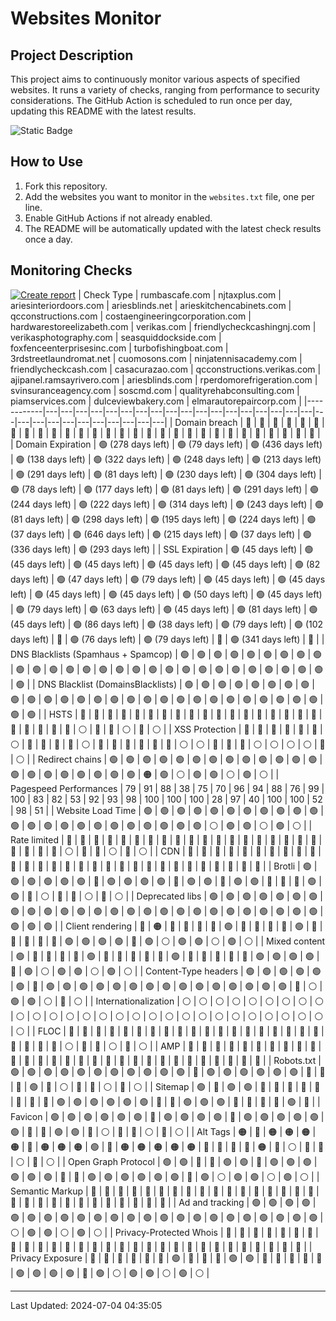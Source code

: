 # Websites Monitor
## Project Description

This project aims to continuously monitor various aspects of specified websites. It runs a variety of checks, ranging from performance to security considerations. The GitHub Action is scheduled to run once per day, updating this README with the latest results.

![Static Badge](https://img.shields.io/badge/project_status-alpha-red?style=for-the-badge&logo=github)

## How to Use

1. Fork this repository.
2. Add the websites you want to monitor in the `websites.txt` file, one per line.
3. Enable GitHub Actions if not already enabled.
4. The README will be automatically updated with the latest check results once a day.


## Monitoring Checks
[![Create report](https://github.com/fabriziosalmi/websites-monitor/actions/workflows/create-report.yml/badge.svg)](https://github.com/fabriziosalmi/websites-monitor/actions/workflows/create-report.yml)
| Check Type | rumbascafe.com | njtaxplus.com | ariesinteriordoors.com | ariesblinds.net | arieskitchencabinets.com | qcconstructions.com | costaengineeringcorporation.com | hardwarestoreelizabeth.com | verikas.com | friendlycheckcashingnj.com | verikasphotography.com | seasquiddockside.com | foxfenceenterprisesinc.com | turbofishingboat.com | 3rdstreetlaundromat.net | cuomosons.com | ninjatennisacademy.com | friendlycheckcash.com | casacurazao.com | qcconstructions.verikas.com | ajipanel.ramsayrivero.com | ariesblinds.com | rperdomorefrigeration.com | svinsuranceagency.com | soscmd.com | qualityrehabconsulting.com | piamservices.com | dulceviewbakery.com | elmarautorepaircorp.com |
|------------|---|---|---|---|---|---|---|---|---|---|---|---|---|---|---|---|---|---|---|---|---|---|---|---|---|---|---|---|---|
| Domain breach | 🔘 | 🔘 | 🔘 | 🔘 | 🔘 | 🔘 | 🔘 | 🔘 | 🔘 | 🔘 | 🔘 | 🔘 | 🔘 | 🔘 | 🔘 | 🔘 | 🔘 | 🔘 | 🔘 | 🔘 | 🔘 | 🔘 | 🔘 | 🔘 | 🔘 | 🔘 | 🔘 | 🔘 | 🔘 | 
| Domain Expiration | 🟢 (278 days left) | 🟢 (79 days left) | 🟢 (436 days left) | 🟢 (138 days left) | 🟢 (322 days left) | 🟢 (248 days left) | 🟢 (213 days left) | 🟢 (291 days left) | 🟢 (81 days left) | 🟢 (230 days left) | 🟢 (304 days left) | 🟢 (78 days left) | 🟢 (177 days left) | 🟢 (81 days left) | 🟢 (291 days left) | 🟢 (244 days left) | 🟢 (222 days left) | 🟢 (314 days left) | 🟢 (243 days left) | 🟢 (81 days left) | 🟢 (298 days left) | 🟢 (195 days left) | 🟢 (224 days left) | 🟢 (37 days left) | 🟢 (646 days left) | 🟢 (215 days left) | 🟢 (37 days left) | 🟢 (336 days left) | 🟢 (293 days left) | 
| SSL Expiration | 🟢 (45 days left) | 🟢 (45 days left) | 🟢 (45 days left) | 🟢 (45 days left) | 🟢 (45 days left) | 🟢 (82 days left) | 🟢 (47 days left) | 🟢 (79 days left) | 🟢 (45 days left) | 🟢 (45 days left) | 🟢 (45 days left) | 🟢 (45 days left) | 🟢 (50 days left) | 🟢 (45 days left) | 🟢 (79 days left) | 🟢 (63 days left) | 🟢 (45 days left) | 🟢 (81 days left) | 🟢 (45 days left) | 🟢 (86 days left) | 🟢 (38 days left) | 🟢 (79 days left) | 🟢 (102 days left) | 🔴 | 🟢 (76 days left) | 🟢 (79 days left) | 🔴 | 🟢 (341 days left) | 🔴 | 
| DNS Blacklists (Spamhaus + Spamcop) | 🟢 | 🟢 | 🟢 | 🟢 | 🟢 | 🟢 | 🟢 | 🟢 | 🟢 | 🟢 | 🟢 | 🟢 | 🟢 | 🟢 | 🟢 | 🟢 | 🟢 | 🟢 | 🟢 | 🟢 | 🟢 | 🟢 | 🟢 | 🟢 | 🟢 | 🟢 | 🟢 | 🟢 | 🟢 | 
| DNS Blacklist (DomainsBlacklists) | 🟢 | 🟢 | 🟢 | 🟢 | 🟢 | 🟢 | 🟢 | 🟢 | 🟢 | 🟢 | 🟢 | 🟢 | 🟢 | 🟢 | 🟢 | 🟢 | 🟢 | 🟢 | 🟢 | 🟢 | 🟢 | 🟢 | 🟢 | 🟢 | 🟢 | 🟢 | 🟢 | 🟢 | 🟢 | 
| HSTS | 🔴 | 🔴 | 🔴 | 🔴 | 🔴 | 🔴 | 🔴 | 🔴 | 🔴 | 🔴 | 🔴 | 🔴 | 🔴 | 🔴 | 🔴 | 🔴 | 🔴 | 🔴 | 🔴 | 🔴 | 🔴 | 🔴 | 🔴 | ⚪ | 🔴 | 🔴 | ⚪ | 🔴 | ⚪ | 
| XSS Protection | 🔴 | 🔴 | 🔴 | 🔴 | 🔴 | 🔴 | ⚪ | 🔴 | 🔴 | 🔴 | 🔴 | ⚪ | 🔴 | 🔴 | 🔴 | 🔴 | 🔴 | 🔴 | ⚪ | ⚪ | 🔴 | 🔴 | 🔴 | ⚪ | ⚪ | ⚪ | ⚪ | 🔴 | ⚪ | 
| Redirect chains | 🟢 | 🟢 | 🟢 | 🟢 | 🟢 | 🟢 | 🟢 | 🟢 | 🟢 | 🟢 | 🟢 | 🟢 | 🟢 | 🟢 | 🟢 | 🟢 | 🟢 | 🟢 | 🟢 | 🟢 | 🟢 | 🟠 | 🟢 | ⚪ | 🟢 | 🟢 | ⚪ | 🟢 | ⚪ | 
| Pagespeed Performances | 79 | 91 | 88 | 38 | 75 | 70 | 96 | 94 | 88 | 76 | 99 | 100 | 83 | 82 | 53 | 92 | 93 | 98 | 100 | 100 | 100 | 28 | 97 | 40 | 100 | 100 | 52 | 98 | 51 | 
| Website Load Time | 🟢 | 🟢 | 🟢 | 🟢 | 🟢 | 🟢 | 🟢 | 🟢 | 🟢 | 🟢 | 🟢 | 🟢 | 🟢 | 🟢 | 🟢 | 🟢 | 🟢 | 🟢 | 🟢 | 🟢 | 🟢 | 🟢 | 🟢 | ⚪ | 🟢 | 🟢 | ⚪ | 🟢 | ⚪ | 
| Rate limited | 🔴 | 🔴 | 🔴 | 🔴 | 🔴 | 🔴 | 🔴 | 🔴 | 🔴 | 🔴 | 🔴 | 🔴 | 🔴 | 🔴 | 🔴 | 🔴 | 🔴 | 🔴 | 🔴 | 🔴 | 🔴 | 🔴 | 🔴 | ⚪ | 🔴 | 🔴 | ⚪ | 🔴 | ⚪ | 
| CDN | 🔴 | 🔴 | 🔴 | 🔴 | 🔴 | 🔴 | 🔴 | 🔴 | 🔴 | 🔴 | 🔴 | 🔴 | 🔴 | 🔴 | 🔴 | 🔴 | 🔴 | 🔴 | 🔴 | 🔴 | 🔴 | 🔴 | 🔴 | 🔴 | 🔴 | 🔴 | 🔴 | 🔴 | 🔴 | 
| Brotli | 🟢 | 🟢 | 🟢 | 🟢 | 🟢 | 🟢 | 🔴 | 🟢 | 🟢 | 🟢 | 🟢 | 🔴 | 🟢 | 🟢 | 🔴 | 🟢 | 🟢 | 🔴 | 🔴 | 🔴 | 🟢 | 🟢 | 🔴 | ⚪ | 🔴 | 🔴 | ⚪ | 🔴 | ⚪ | 
| Deprecated libs | 🟢 | 🟢 | 🟢 | 🟢 | 🟢 | 🟢 | 🟢 | 🟢 | 🟢 | 🟢 | 🟢 | 🟢 | 🟢 | 🟢 | 🟢 | 🟢 | 🟢 | 🟢 | 🟢 | 🟢 | 🟢 | 🟢 | 🟢 | 🟢 | 🟢 | 🟢 | 🟢 | 🟢 | 🟢 | 
| Client rendering | 🔴 | 🟠 | 🔴 | 🔴 | 🔴 | 🔴 | 🟢 | 🔴 | 🔴 | 🔴 | 🔴 | 🟢 | 🔴 | 🔴 | 🔴 | 🔴 | 🔴 | 🟢 | 🟢 | 🟢 | 🟢 | 🔴 | 🟢 | ⚪ | 🟢 | 🟢 | ⚪ | 🟢 | ⚪ | 
| Mixed content | 🟢 | 🔴 | 🔴 | 🔴 | 🔴 | 🟢 | 🔴 | 🔴 | 🔴 | 🔴 | 🔴 | 🟢 | 🔴 | 🔴 | 🔴 | 🔴 | 🔴 | 🟢 | 🟢 | 🟢 | 🟢 | 🔴 | 🟢 | ⚪ | 🟢 | 🟢 | ⚪ | 🟢 | ⚪ | 
| Content-Type headers | 🟢 | 🟢 | 🟢 | 🟢 | 🟢 | 🟢 | 🔴 | 🟢 | 🟢 | 🟢 | 🟢 | 🟢 | 🟢 | 🟢 | 🟢 | 🟢 | 🟢 | 🟢 | 🟢 | 🟢 | 🟢 | 🟢 | 🔴 | ⚪ | 🟢 | 🟢 | ⚪ | 🔴 | ⚪ | 
| Internationalization | ⚪ | ⚪ | ⚪ | ⚪ | ⚪ | ⚪ | ⚪ | ⚪ | ⚪ | ⚪ | ⚪ | ⚪ | ⚪ | ⚪ | ⚪ | ⚪ | ⚪ | ⚪ | ⚪ | ⚪ | ⚪ | ⚪ | ⚪ | ⚪ | ⚪ | ⚪ | ⚪ | ⚪ | ⚪ | 
| FLOC | 🔴 | 🔴 | 🔴 | 🔴 | 🔴 | 🔴 | 🔴 | 🔴 | 🔴 | 🔴 | 🔴 | 🔴 | 🔴 | 🔴 | 🔴 | 🔴 | 🔴 | 🔴 | 🔴 | 🔴 | 🔴 | 🔴 | 🔴 | ⚪ | 🔴 | 🔴 | ⚪ | 🔴 | ⚪ | 
| AMP | 🔴 | 🔴 | 🔴 | 🔴 | 🔴 | 🔴 | 🔴 | 🔴 | 🔴 | 🔴 | 🔴 | 🔴 | 🔴 | 🔴 | 🔴 | 🔴 | 🔴 | 🔴 | 🔴 | 🔴 | 🔴 | 🔴 | 🔴 | 🔴 | 🔴 | 🔴 | 🔴 | 🔴 | 🔴 | 
| Robots.txt | 🟢 | 🟢 | 🟢 | 🟢 | 🟢 | 🟢 | 🟢 | 🟢 | 🟢 | 🟢 | 🟢 | 🔴 | 🟢 | 🟢 | 🟢 | 🟢 | 🟢 | 🟢 | 🔴 | 🔴 | 🔴 | 🟢 | 🔴 | ⚪ | 🔴 | 🔴 | ⚪ | 🔴 | ⚪ | 
| Sitemap | 🟢 | 🔴 | 🟢 | 🟢 | 🔴 | 🔴 | 🔴 | 🔴 | 🔴 | 🔴 | 🔴 | 🔴 | 🟢 | 🟢 | 🟢 | 🟢 | 🟢 | 🟢 | 🔴 | 🔴 | 🟢 | 🟢 | 🟢 | 🔴 | 🔴 | 🔴 | 🔴 | 🟢 | 🔴 | 
| Favicon | 🟢 | 🟢 | 🟢 | 🟢 | 🟢 | 🟢 | 🔴 | 🟢 | 🟢 | 🟢 | 🟢 | 🔴 | 🟢 | 🟢 | 🟢 | 🟢 | 🟢 | 🟢 | 🔴 | 🔴 | 🟢 | 🟢 | 🔴 | ⚪ | 🔴 | 🔴 | ⚪ | 🔴 | ⚪ | 
| Alt Tags | 🟠 | 🔴 | 🟠 | 🟠 | 🟠 | 🟠 | 🔴 | 🟠 | 🟠 | 🟠 | 🟢 | 🔴 | 🟠 | 🟠 | 🟠 | 🟠 | 🟠 | 🔴 | 🔴 | 🔴 | 🔴 | 🟠 | 🔴 | ⚪ | 🔴 | 🔴 | ⚪ | 🔴 | ⚪ | 
| Open Graph Protocol | 🟢 | 🟢 | 🔴 | 🔴 | 🟢 | 🟢 | 🔴 | 🟢 | 🟢 | 🟢 | 🟢 | 🟢 | 🟢 | 🔴 | 🔴 | 🟢 | 🟢 | 🟢 | 🟢 | 🟢 | 🟢 | 🔴 | 🟢 | ⚪ | 🟢 | 🟢 | ⚪ | 🟢 | ⚪ | 
| Semantic Markup | 🔴 | 🔴 | 🔴 | 🔴 | 🔴 | 🔴 | 🔴 | 🔴 | 🔴 | 🔴 | 🔴 | 🔴 | 🔴 | 🔴 | 🔴 | 🔴 | 🔴 | 🔴 | 🔴 | 🔴 | 🔴 | 🔴 | 🔴 | 🔴 | 🔴 | 🔴 | 🔴 | 🔴 | 🔴 | 
| Ad and tracking | 🟢 | 🟢 | 🟢 | 🟢 | 🟢 | 🟢 | 🟢 | 🟢 | 🟢 | 🟢 | 🟢 | 🟢 | 🟢 | 🟢 | 🟢 | 🟢 | 🟢 | 🟢 | 🟢 | 🟢 | 🟢 | 🟢 | 🟢 | ⚪ | 🟢 | 🟢 | ⚪ | 🟢 | ⚪ | 
| Privacy-Protected Whois | 🔴 | 🔴 | 🔴 | 🔴 | 🔴 | 🔴 | 🔴 | 🔴 | 🔴 | 🔴 | 🔴 | 🔴 | 🔴 | 🔴 | 🔴 | 🔴 | 🔴 | 🔴 | 🔴 | 🔴 | 🔴 | 🔴 | 🔴 | 🔴 | 🔴 | 🔴 | 🔴 | 🔴 | 🔴 | 
| Privacy Exposure | 🔴 | 🔴 | 🔴 | 🔴 | 🔴 | 🔴 | 🟢 | 🔴 | 🔴 | 🔴 | 🟢 | 🟢 | 🔴 | 🔴 | 🔴 | 🔴 | 🔴 | 🟢 | 🟢 | 🟢 | 🟢 | 🔴 | 🟢 | ⚪ | 🟢 | 🟢 | ⚪ | 🟢 | ⚪ | 

---
Last Updated: 2024-07-04 04:35:05
